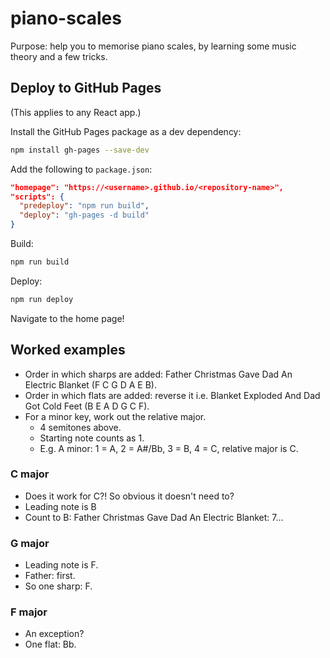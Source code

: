 # piano-scales

Purpose: help you to memorise piano scales, by learning some music theory and a few tricks.

## Deploy to GitHub Pages

(This applies to any React app.)

Install the GitHub Pages package as a dev dependency:

```bash
npm install gh-pages --save-dev
```

Add the following to `package.json`:

```json
"homepage": "https://<username>.github.io/<repository-name>",
"scripts": {
  "predeploy": "npm run build",
  "deploy": "gh-pages -d build"
}
```

Build:

```bash
npm run build
```

Deploy:

```bash
npm run deploy
```

Navigate to the home page!

## Worked examples

- Order in which sharps are added: Father Christmas Gave Dad An Electric Blanket (F C G D A E B).
- Order in which flats are added: reverse it i.e. Blanket Exploded And Dad Got Cold Feet (B E A D G C F).
- For a minor key, work out the relative major.
    - 4 semitones above.
    - Starting note counts as 1.
    - E.g. A minor: 1 = A, 2 = A#/Bb, 3 = B, 4 = C, relative major is C.

### C major

- Does it work for C?! So obvious it doesn't need to?
- Leading note is B
- Count to B: Father Christmas Gave Dad An Electric Blanket: 7...

### G major

- Leading note is F.
- Father: first.
- So one sharp: F.

### F major

- An exception?
- One flat: Bb.
